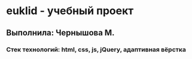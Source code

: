 # euklid - учебный проект
## Выполнила: Чернышова М.
### Стек технологий: html, css, js, jQuery, адаптивная вёрстка
